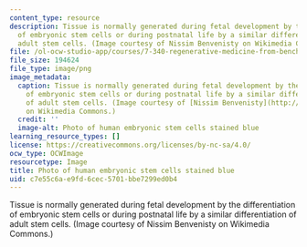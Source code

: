 ```yaml
---
content_type: resource
description: Tissue is normally generated during fetal development by the differentiation
  of embryonic stem cells or during postnatal life by a similar differentiation of
  adult stem cells. (Image courtesy of Nissim Benvenisty on Wikimedia Commons.)
file: /ol-ocw-studio-app/courses/7-340-regenerative-medicine-from-bench-to-bedside-spring-2010/c7e55c6ae9fd6cec5701bbe7299ed0b4_7-340s10.png
file_size: 194624
file_type: image/png
image_metadata:
  caption: Tissue is normally generated during fetal development by the differentiation
    of embryonic stem cells or during postnatal life by a similar differentiation
    of adult stem cells. (Image courtesy of [Nissim Benvenisty](http://commons.wikimedia.org/wiki/File:Human_embryonic_stem_cells.png)
    on Wikimedia Commons.)
  credit: ''
  image-alt: Photo of human embryonic stem cells stained blue
learning_resource_types: []
license: https://creativecommons.org/licenses/by-nc-sa/4.0/
ocw_type: OCWImage
resourcetype: Image
title: Photo of human embryonic stem cells stained blue
uid: c7e55c6a-e9fd-6cec-5701-bbe7299ed0b4
---
```

Tissue is normally generated during fetal development by the differentiation of embryonic stem cells or during postnatal life by a similar differentiation of adult stem cells. (Image courtesy of Nissim Benvenisty on Wikimedia Commons.)